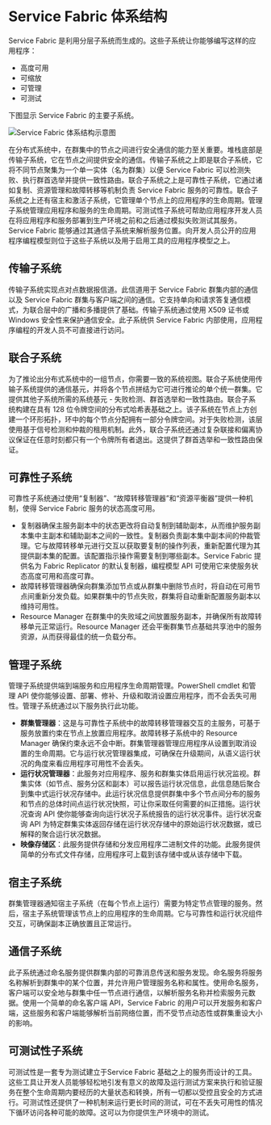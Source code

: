 <properties
   pageTitle="Service Fabric 体系结构 | Azure"
   description="Service Fabric 是一个分布式系统平台，可用于生成面向云的可缩放、易管理的可靠应用程序。本文介绍 Service Fabric 的体系结构。"
   services="service-fabric"
   documentationCenter=".net"
   authors="rishirsinha"
   manager="timlt"
   editor="rishirsinha"/>

<tags
   ms.service="service-fabric"
   ms.devlang="dotnet"
   ms.topic="article"
   ms.tgt_pltfrm="NA"
   ms.workload="NA"
   ms.date="06/09/2016"
   wacn.date="08/08/2016"
   ms.author="rsinha"/>

# Service Fabric 体系结构

Service Fabric 是利用分层子系统而生成的。这些子系统让你能够编写这样的应用程序：

* 高度可用
* 可缩放
* 可管理
* 可测试

下图显示 Service Fabric 的主要子系统。

![Service Fabric 体系结构示意图](./media/service-fabric-architecture/service-fabric-architecture.png)

在分布式系统中，在群集中的节点之间进行安全通信的能力至关重要。堆栈底部是传输子系统，它在节点之间提供安全的通信。传输子系统之上即是联合子系统，它将不同节点聚集为一个单一实体（名为群集）以便 Service Fabric 可以检测失败、执行群首选举并提供一致性路由。联合子系统之上是可靠性子系统，它通过诸如复制、资源管理和故障转移等机制负责 Service Fabric 服务的可靠性。联合子系统之上还有宿主和激活子系统，它管理单个节点上的应用程序的生命周期。管理子系统管理应用程序和服务的生命周期。可测试性子系统可帮助应用程序开发人员在将应用程序和服务部署到生产环境之前和之后通过模拟失败测试其服务。Service Fabric 能够通过其通信子系统来解析服务位置。向开发人员公开的应用程序编程模型则位于这些子系统以及用于启用工具的应用程序模型之上。

## 传输子系统
传输子系统实现点对点数据报信道。此信道用于 Service Fabric 群集内部的通信以及 Service Fabric 群集与客户端之间的通信。它支持单向和请求答复通信模式，为联合层中的广播和多播提供了基础。传输子系统通过使用 X509 证书或 Windows 安全性来保护通信安全。此子系统供 Service Fabric 内部使用，应用程序编程的开发人员不可直接进行访问。

## 联合子系统
为了推论出分布式系统中的一组节点，你需要一致的系统视图。联合子系统使用传输子系统提供的通信基元，并将各个节点拼结为它可进行推论的单个统一群集。它提供其他子系统所需的系统基元 - 失败检测、群首选举和一致性路由。联合子系统构建在具有 128 位令牌空间的分布式哈希表基础之上。该子系统在节点上方创建一个环形拓扑，环中的每个节点分配拥有一部分令牌空间。对于失败检测，该层使用基于信号检测和仲裁的租用机制。此外，联合子系统还通过复杂联接和偏离协议保证在任意时刻都只有一个令牌所有者退出。这提供了群首选举和一致性路由保证。

## 可靠性子系统
可靠性子系统通过使用“复制器”、“故障转移管理器”和“资源平衡器”提供一种机制，使得 Service Fabric 服务的状态高度可用。

* 复制器确保主服务副本中的状态更改将自动复制到辅助副本，从而维护服务副本集中主副本和辅助副本之间的一致性。复制器负责副本集中副本间的仲裁管理。它与故障转移单元进行交互以获取要复制的操作列表，重新配置代理为其提供副本集的配置。该配置指示操作需要复制到哪些副本。Service Fabric 提供名为 Fabric Replicator 的默认复制器，编程模型 API 可使用它来使服务状态高度可用和高度可靠。
* 故障转移管理器确保向群集添加节点或从群集中删除节点时，将自动在可用节点间重新分发负载。如果群集中的节点失败，群集将自动重新配置服务副本以维持可用性。
* Resource Manager 在群集中的失败域之间放置服务副本，并确保所有故障转移单元正常运行。Resource Manager 还会平衡群集节点基础共享池中的服务资源，从而获得最佳的统一负载分布。

## 管理子系统
管理子系统提供端到端服务和应用程序生命周期管理。PowerShell cmdlet 和管理 API 使你能够设置、部署、修补、升级和取消设置应用程序，而不会丢失可用性。管理子系统通过以下服务执行此功能。

* **群集管理器**：这是与可靠性子系统中的故障转移管理器交互的主服务，可基于服务放置约束在节点上放置应用程序。故障转移子系统中的 Resource Manager 确保约束永远不会中断。群集管理器管理应用程序从设置到取消设置的生命周期。它与运行状况管理器集成，可确保在升级期间，从语义运行状况的角度来看应用程序可用性不会丢失。
* **运行状况管理器**：此服务对应用程序、服务和群集实体启用运行状况监视。群集实体（如节点、服务分区和副本）可以报告运行状况信息，此信息随后聚合到集中式运行状况存储中。此运行状况信息提供群集中多个节点间分布的服务和节点的总体时间点运行状况快照，可让你采取任何需要的纠正措施。运行状况查询 API 使你能够查询向运行状况子系统报告的运行状况事件。运行状况查询 API 为特定群集实体返回存储在运行状况存储中的原始运行状况数据，或已解释的聚合运行状况数据。
* **映像存储区**：此服务提供存储和分发应用程序二进制文件的功能。此服务提供简单的分布式文件存储，应用程序可上载到该存储中或从该存储中下载。


## 宿主子系统
群集管理器通知宿主子系统（在每个节点上运行）需要为特定节点管理的服务。然后，宿主子系统管理该节点上的应用程序的生命周期。它与可靠性和运行状况组件交互，可确保副本正确放置且正常运行。

## 通信子系统
此子系统通过命名服务提供群集内部的可靠消息传送和服务发现。命名服务将服务名称解析到群集中的某个位置，并允许用户管理服务名称和属性。使用命名服务，客户端可以安全地与群集中任一节点进行通信，以解析服务名称并检索服务元数据。使用一个简单的命名客户端 API，Service Fabric 的用户可以开发服务和客户端，这些服务和客户端能够解析当前网络位置，而不受节点动态性或群集重设大小的影响。

## 可测试性子系统
可测试性是一套专为测试建立于Service Fabric 基础之上的服务而设计的工具。这些工具让开发人员能够轻松地引发有意义的故障及运行测试方案来执行和验证服务在整个生命周期内要经历的大量状态和转换，所有一切都以受控且安全的方式进行。可测试性还提供了一种机制来运行更长时间的测试，可在不丢失可用性的情况下循环访问各种可能的故障。这可以为你提供生产环境中的测试。

<!---HONumber=Mooncake_0801_2016-->